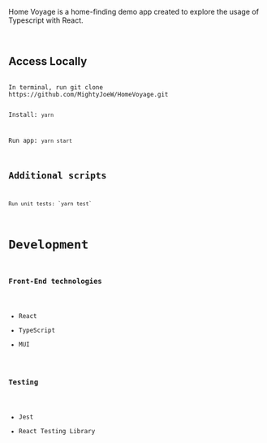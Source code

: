 Home Voyage is a home-finding demo app created to explore the usage of Typescript with React.

<br />

## Access Locally

<code>
In terminal, run git clone https://github.com/MightyJoeW/HomeVoyage.git

Install: `yarn`

Run app: `yarn start`

## Additional scripts

<code>
Run unit tests: `yarn test`
</code>

# Development

### Front-End technologies

- React
- TypeScript
- MUI

### Testing

- Jest
- React Testing Library
